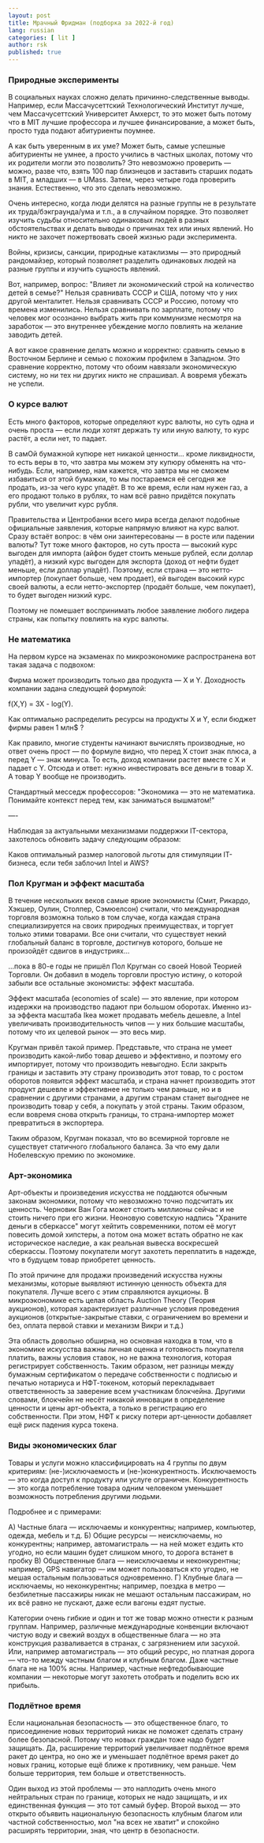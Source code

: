 ```yaml
---
layout: post
title: Мрачный Фридман (подборка за 2022-й год)
lang: russian
categories: [ lit ]
author: rsk
published: true
---
```


### Природные эксперименты

В социальных науках сложно делать причинно-следственные выводы. Например, если Массачусеттский Технологический Институт лучше, чем Массачусеттский Университет Амхерст, то это может быть потому что в MIT лучшие профессора и лучшее финансирование, а может быть, просто туда подают абитуриенты поумнее.

А как быть уверенным в их уме? Может быть, самые успешные абитуриенты не умнее, а просто учились в частных школах, потому что их родители могли это позволить? Это невозможно проверить — можно, разве что, взять 100 пар близнецов и заставить старших подать в MIT, а младших — в UMass. Затем, через четыре года проверить знания. Естественно, что это сделать невозможно.

Очень интересно, когда люди делятся на разные группы не в результате их труда/бэкграунда/ума и т.п., а в случайном порядке. Это позволяет изучить судьбы относительно одинаковых людей в разных обстоятельствах и делать выводы о причинах тех или иных явлений. Но никто не захочет пожертвовать своей жизнью ради эксперимента.

Войны, кризисы, санкции, природные катаклизмы — это природный рандомайзер, который позволяет разделить одинаковых людей на разные группы и изучить сущность явлений.

Вот, например, вопрос: "Влияет ли экономический строй на количество детей в семье?" Нельзя сравнивать СССР и США, потому что у них другой менталитет. Нельзя сравнивать СССР и Россию, потому что времена изменились. Нельзя сравнивать по зарплате, потому что человек мог осознанно выбрать жить при коммунизме несмотря на заработок — это внутреннее убеждение могло повлиять на желание заводить детей.

А вот какое сравнение делать можно и корректно: сравнить семью в Восточном Берлине и семью с похожим профилем в Западном. Это сравнение корректно, потому что  обоим навязали экономическую систему, но ни тех ни других никто не спрашивал. А вовремя убежать не успели.


### О курсе валют

Есть много факторов, которые определяют курс валюты, но суть одна и очень проста — если люди хотят держать ту или иную валюту, то курс растёт, а если нет, то падает. 

В самОй бумажной купюре нет никакой ценности... кроме ликвидности, то есть веры в то, что завтра мы можем эту купюру обменять на что-нибудь. Если, например, нам кажется, что завтра мы не сможем избавиться от этой бумажки, то мы постараемся её сегодня же продать, из-за чего курс упадёт. В то же время, если нам нужен газ, а его продают только в рублях, то нам всё равно придётся покупать рубли, что увеличит курс рубля.

Правительства и Центробанки всего мира всегда делают подобные официальные заявления, которые напрямую влияют на курс валют. Сразу встаёт вопрос: в чём они заинтересованы — в росте или падении валюты? Тут тоже много факторов, но суть проста — высокий курс выгоден для импорта (айфон будет стоить меньше рублей, если доллар упадёт), а низкий курс выгоден для экспорта (доход от нефти будет меньше, если доллар упадёт). Поэтому, если страна — это нетто-импортер (покупает больше, чем продает), ей выгоден высокий курс своей валюты, а если нетто-экспортер (продаёт больше, чем покупает), то будет выгоден низкий курс.

Поэтому не помешает воспринимать любое заявление любого лидера страны, как попытку повлиять на курс валюты.

### Не математика

На первом курсе на экзаменах по микроэкономике распространена вот такая задача с подвохом:

Фирма может производить только два продукта — X и Y. Доходность компании задана следующей формулой:

f(X,Y) = 3X - log(Y).

Как оптимально распределить ресурсы на продукты X и Y, если бюджет фирмы равен 1 млн$ ?  

Как правило, многие студенты начинают вычислять производные, но ответ очень прост — по формуле видно, что перед X стоит знак плюса, а перед Y — знак минуса. То есть, доход компании растет вместе с Х и падает с Y. Отсюда и ответ: нужно инвестировать все деньги в товар Х. А товар Y вообще не производить.

Стандартный месседж профессоров: "Экономика — это не математика. Понимайте контекст перед тем, как заниматься вышматом!"

—-

Наблюдая за актуальными механизмами поддержки IT-сектора, захотелось обновить задачу следующим образом:

Каков оптимальный размер налоговой льготы для стимуляции IT-бизнеса, если тебя заблочил Intel и AWS?


### Пол Кругман и эффект масштаба

В течение нескольких веков самые яркие экономисты (Смит, Рикардо, Хэкшер, Оулин, Столпер, Сэмюелсон) считали, что международная торговля возможна только в том случае, когда каждая страна специализируется на своих природных преимуществах, и торгует только этими товарами. Все они считали, что существует некий глобальный баланс в торговле, достигнув которого, больше не произойдёт сдвигов в индустриях...

...пока в 80-е годы не пришёл Пол Кругман со своей Новой Теорией Торговли. Он добавил в модель торговли простую истину, о которой забыли все остальные экономисты: эффект масштаба.

Эффект масштаба (economies of scale) — это явление, при котором издержки на производство падают при большом оборотах. Именно из-за эффекта масштаба Ikea может продавать мебель дешевле, а Intel увеличивать производительность чипов — у них большие масштабы, потому что их целевой рынок — это весь мир.

Кругман привёл такой пример. Представьте, что страна не умеет производить какой-либо товар дешево и эффективно, и поэтому его импортирует, потому что производить невыгодно. Если закрыть границы и заставить эту страну производить этот товар, то с ростом оборотов появится эффект масштаба, и страна начнет производить этот продукт дешевле и эффективнее не только чем раньше, но и в сравнении с другими странами, а другим странам станет выгоднее не производить товар у себя, а покупать у этой страны. Таким образом, если вовремя снова открыть границы, то страна-импортер может превратиться в экспортера.

Таким образом, Кругман показал, что во всемирной торговле не существует статичного глобального баланса. За что ему дали Нобелевскую премию по экономике.


### Арт-экономика

Арт-объекты и произведения искусства не поддаются обычным законам экономики, потому что невозможно точно подсчитать их ценность. Черновик Ван Гога может стоить миллионы сейчас и не стоить ничего при его жизни. Неоновую советскую надпись "Храните деньги в сберкассе" могут хейтить современники, потом её могут повесить домой хипстеры, а потом она может встать обратно не как историческое наследие, а как реальная вывеска воскресшей сберкассы. Поэтому покупатели могут захотеть переплатить в надежде, что в будущем товар приобретет ценность.

По этой причине для продажи произведений искусства нужны механизмы, которые выявляют истинную ценность объекта для покупателя. Лучше всего с этим справляются аукционы. В микроэкономике есть целая область Auction Theory (Теория аукционов), которая характеризует различные условия проведения аукционов (открытые-закрытые ставки, с ограничением во времени и без, оплата первой ставки и механизм Викри и т.д.)

Эта область довольно обширна, но основная находка в том, что в экономике искусства важны личная оценка и готовность покупателя платить, важны условия ставок, но не важна технология, которая регистрирует собственность. Таким образом, нет разницы между бумажным сертификатом о передаче собственности с подписью и печатью нотариуса и НФТ-токеном, который перекладывает ответственность за заверение всем участникам блокчейна. Другими словами, блокчейн не несёт никакой инновации в определение ценности и цены арт-объекта, а только в регистрацию его собственности. При этом, НФТ к риску потери арт-ценности добавляет ещё риск падения курса токена.


### Виды экономических благ

Товары и услуги можно классифицировать на 4 группы по двум критериям: (не-)исключаемость и (не-)конкурентность. Исключаемость — это когда доступ к продукту или услуге ограничен. Конкурентность — это когда потребление товара одним человеком уменьшает возможность потребления другими людьми.

Подробнее и с примерами:

А) Частные блага — исключаемы и конкурентны; например, компьютер, одежда, мебель и т.д.
Б) Общие ресурсы — неисключаемы, но конкурентны; например, автомагистраль — на ней может ездить кто угодно, но если машин будет слишком много, то дорога встанет в пробку
В) Общественные блага — неисключаемы и неконкурентны; например, GPS навигатор — им может пользоваться кто угодно, не мешая остальным пользоваться одновременно.
Г) Клубные блага — исключаемы, но неконкурентны; например, поездка в метро — безбилетные пассажиры никак не мешают остальным пассажирам, но их всё равно не пускают, даже если вагоны ездят пустые.

Категории очень гибкие и один и тот же товар можно отнести к разным группам. Например, различные международные конвенции включают чистую воду и свежий воздух в общественные блага — но эта конструкция разваливается в странах, с загрязнением или засухой. Или, например автомагистраль — это общий ресурс, но платная дорога — что-то между частным благом и клубным благом. Даже частные блага не на 100% ясны. Например, частные нефтедобывающие компании — некоторые могут захотеть отобрать и поделить всю их прибыль.

### Подлётное время

Если национальная безопасность — это общественное благо, то присоединение новых территорий никак не поможет сделать страну более безопасной. Потому что новых граждан тоже надо будет защищать. Да, расширение территорий увеличивает подлётное время ракет до центра, но оно же и уменьшает подлётное время ракет до новых границ, которые ещё ближе к противнику, чем раньше. Чем больше территория, тем больше и ответственность.

Один выход из этой проблемы — это наплодить очень много нейтральных стран по границе, которых не надо защищать, и их единственная функция — это тот самый буфер. Второй выход — это открыто объявить национальную безопасность клубным благом или частной собственностью, мол "на всех не хватит" и спокойно расширять территории, зная, что центр в безопасности.

